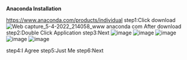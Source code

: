 ****Anaconda Installation****


https://www.anaconda.com/products/individual
step1:Click download 
![Web capture_5-4-2022_214058_www anaconda com](https://user-images.githubusercontent.com/53806378/161798409-82f1449a-f74c-4b20-a0bd-a8591e29df3d.jpeg)
After download
step2:Double Click Application
step3:Next 
![image](https://user-images.githubusercontent.com/53806378/161799256-6a7fa9c0-5e21-4b28-9608-49d3dcdce08a.png)
![image](https://user-images.githubusercontent.com/53806378/161799330-437bda96-0ed2-4618-b539-c9793f129fb3.png)
![image](https://user-images.githubusercontent.com/53806378/161799581-414d58b6-2cdb-4b97-80a2-ce93d1f2eae5.png)
![image](https://user-images.githubusercontent.com/53806378/161798780-e1f9bcb4-5886-405f-a422-640a04bfc51c.png)
![image](https://user-images.githubusercontent.com/53806378/161799672-a4399ca2-addd-4054-aa6a-a31db50e3b76.png)



step4:I Agree 
step5:Just Me 
step6:Next 
